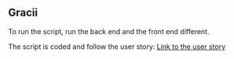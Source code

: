 ## Gracii

To run the script, run the back end and the front end different.

The script is coded and follow the user story:
[Link to the user story](https://techxcorpvn-my.sharepoint.com/:x:/r/personal/an_tq_techxcorp_com/_layouts/15/Doc.aspx?sourcedoc=%7BE5585CAC-C630-4C4F-9056-4511284480AC%7D&file=GenAi_Ideas_Usecase.xlsx&action=default&mobileredirect=true&DefaultItemOpen=1&ct=1728476653361&wdOrigin=OFFICECOM-WEB.MAIN.EDGEWORTH&cid=e5cff803-b7af-4a7f-a8c9-a48738d4dcfb&wdPreviousSessionSrc=HarmonyWeb&wdPreviousSession=3614be3a-b949-4dfc-8436-8a1dea99e013)